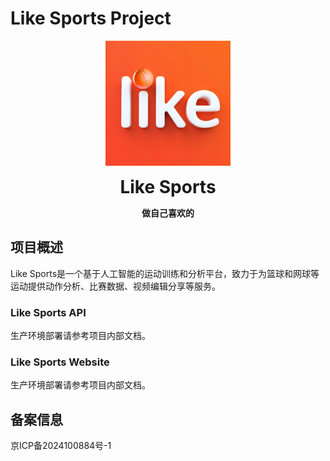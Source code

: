 # Like Sports Project

<p align="center">
  <img src="./images/logo.png" alt="Like Sports Logo" width="200">
</p>

<p align="center">
  <strong style="font-size: 2em;">Like Sports</strong>
</p>

<p align="center">
  <strong>做自己喜欢的</strong>
</p>

## 项目概述

Like Sports是一个基于人工智能的运动训练和分析平台，致力于为篮球和网球等运动提供动作分析、比赛数据、视频编辑分享等服务。

### Like Sports API

生产环境部署请参考项目内部文档。

### Like Sports Website

生产环境部署请参考项目内部文档。

## 备案信息

京ICP备2024100884号-1
